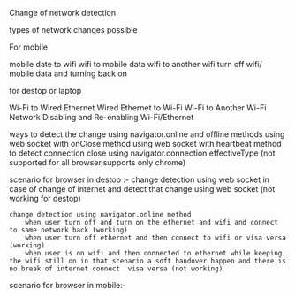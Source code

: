 Change of network detection 

types of network changes possible

For mobile 

mobile date to wifi 
wifi to mobile data
wifi to another wifi
turn off wifi/ mobile data and turning back on 

for destop or laptop

Wi-Fi to Wired Ethernet
Wired Ethernet to Wi-Fi
Wi-Fi to Another Wi-Fi Network
Disabling and Re-enabling Wi-Fi/Ethernet


ways to detect the change 
using navigator.online and offline methods
using web socket with onClose method 
using web socket with heartbeat method to detect connection close 
using navigator.connection.effectiveType (not supported for all browser,supports only chrome)

scenario for browser in destop :-
    change detection using web socket 
        in case of  change of internet and detect that change using web socket (not working for destop)

    change detection using navigator.online method 
        when user turn off and turn on the ethernet and wifi and connect to same network back (working) 
        when user turn off ethernet and then connect to wifi or visa versa (working)
        when user is on wifi and then connected to ethernet while keeping the wifi still on in that scenario a soft handover happen and there is no break of internet connect  visa versa (not working)

scenario for browser in mobile:-

